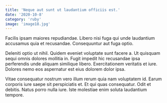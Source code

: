 ```yaml
---
title: 'Neque aut sunt ut laudantium officiis est.'
date: '2020-10-8'
category: 'ruby'
image: 'image18.jpg'
---
```


Facilis ipsam maiores repudiandae. Libero nisi fuga qui unde laudantium accusamus quia et recusandae. Consequuntur aut fuga optio.
 Deleniti optio ut nihil. Quidem eveniet voluptate sunt facere a. Ut quisquam sequi omnis dolores mollitia in. Fugit impedit hic recusandae ipsa perferendis unde aliquam similique libero. Exercitationem veritatis et iure. Dolores nemo eos aspernatur est eius dolorem dolor ipsa.
 Vitae consequatur nostrum vero illum rerum quia nam voluptatem id. Earum corporis iure saepe sit perspiciatis et. Et qui quas consequatur. Odit et debitis. Natus porro nulla iure. Iste molestiae enim soluta laudantium tempore.
